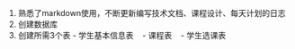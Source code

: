   1. 熟悉了markdown使用，不断更新编写技术文档、课程设计、每天计划的日志
  2. 创建数据库
  3. 创建所需3个表
    - 学生基本信息表
    - 课程表
    - 学生选课表
